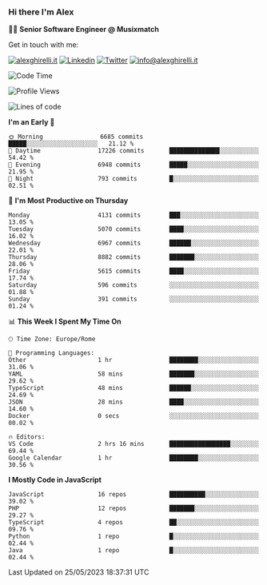### Hi there I'm Alex

👨‍💻 __Senior Software Engineer @ Musixmatch__

Get in touch with me:

[![alexghirelli.it](https://img.shields.io/static/v1?label=alexghirelli.it&message=%20&color=red&logo=&style=flat-square&logoColor=white)](https://www.alexghirelli.it/)
[![Linkedin](https://img.shields.io/static/v1?label=Linkedin&message=%20&color=blue&logo=Linkedin&style=flat-square&logoColor=white)](https://linkedin.com/in/alexghirelli)
[![Twitter](https://img.shields.io/static/v1?label=Twitter&message=%20&color=blue&logo=Twitter&style=flat-square&logoColor=white)](https://twitter.com/alexGhirelli)
[![info@alexghirelli.it](https://img.shields.io/static/v1?label=info@alexghirelli.it&message=%20&color=red&logo=gmail&style=flat-square&logoColor=white)](mailto:info@alexghirelli.it)

<!--START_SECTION:waka-->
![Code Time](http://img.shields.io/badge/Code%20Time-7%2C449%20hrs%2036%20mins-blue)

![Profile Views](http://img.shields.io/badge/Profile%20Views-0-blue)

![Lines of code](https://img.shields.io/badge/From%20Hello%20World%20I%27ve%20Written-42.2%20million%20lines%20of%20code-blue)

**I'm an Early 🐤** 

```text
🌞 Morning                6685 commits        █████░░░░░░░░░░░░░░░░░░░░   21.12 % 
🌆 Daytime                17226 commits       ██████████████░░░░░░░░░░░   54.42 % 
🌃 Evening                6948 commits        █████░░░░░░░░░░░░░░░░░░░░   21.95 % 
🌙 Night                  793 commits         █░░░░░░░░░░░░░░░░░░░░░░░░   02.51 % 
```
📅 **I'm Most Productive on Thursday** 

```text
Monday                   4131 commits        ███░░░░░░░░░░░░░░░░░░░░░░   13.05 % 
Tuesday                  5070 commits        ████░░░░░░░░░░░░░░░░░░░░░   16.02 % 
Wednesday                6967 commits        ██████░░░░░░░░░░░░░░░░░░░   22.01 % 
Thursday                 8882 commits        ███████░░░░░░░░░░░░░░░░░░   28.06 % 
Friday                   5615 commits        ████░░░░░░░░░░░░░░░░░░░░░   17.74 % 
Saturday                 596 commits         ░░░░░░░░░░░░░░░░░░░░░░░░░   01.88 % 
Sunday                   391 commits         ░░░░░░░░░░░░░░░░░░░░░░░░░   01.24 % 
```


📊 **This Week I Spent My Time On** 

```text
🕑︎ Time Zone: Europe/Rome

💬 Programming Languages: 
Other                    1 hr                ████████░░░░░░░░░░░░░░░░░   31.06 % 
YAML                     58 mins             ███████░░░░░░░░░░░░░░░░░░   29.62 % 
TypeScript               48 mins             ██████░░░░░░░░░░░░░░░░░░░   24.69 % 
JSON                     28 mins             ████░░░░░░░░░░░░░░░░░░░░░   14.60 % 
Docker                   0 secs              ░░░░░░░░░░░░░░░░░░░░░░░░░   00.02 % 

🔥 Editors: 
VS Code                  2 hrs 16 mins       █████████████████░░░░░░░░   69.44 % 
Google Calendar          1 hr                ████████░░░░░░░░░░░░░░░░░   30.56 % 
```

**I Mostly Code in JavaScript** 

```text
JavaScript               16 repos            ██████████░░░░░░░░░░░░░░░   39.02 % 
PHP                      12 repos            ███████░░░░░░░░░░░░░░░░░░   29.27 % 
TypeScript               4 repos             ██░░░░░░░░░░░░░░░░░░░░░░░   09.76 % 
Python                   1 repo              █░░░░░░░░░░░░░░░░░░░░░░░░   02.44 % 
Java                     1 repo              █░░░░░░░░░░░░░░░░░░░░░░░░   02.44 % 
```




 Last Updated on 25/05/2023 18:37:31 UTC
<!--END_SECTION:waka-->
